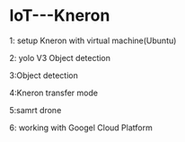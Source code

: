 # IoT---Kneron

1: setup Kneron with virtual machine(Ubuntu)


2: yolo V3 Object detection


3:Object detection


4:Kneron transfer mode


5:samrt drone


6: working with Googel Cloud Platform 

